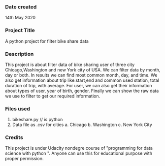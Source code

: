 ### Date created
14th May 2020

### Project Title
A python project for filter bike share data

### Description
This project is about filter data of bike sharing user of three city Chicago,Washington and new York city of USA. We can filter data by month, day or both. In results we can find most common month, day, and time. We also get information about trip like:start,end and common used station, total duration of trip, with average. For user, we can also get their information about types of user, year of birth, gender. Finally we can show the raw data we use to filter to get our required information.

### Files used
1. bikeshare.py // is python
2. Data file as .csv for cities
  a. Chicago
  b. Washington
  c. New York City


### Credits
This project is under Udacity nondegre course of "programming for data science with python ". Anyone can use this for educational purpose with proper permission.

